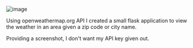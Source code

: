 ![image](https://github.com/LoganPickell/Weather/assets/122838138/0a1adef2-e4f6-4f96-8916-9d083f9b820e)


Using openweathermap.org API I created a small flask application to view the weather in an area given a zip code or city name.

Providing a screenshot, I don't want my API key given out. 
